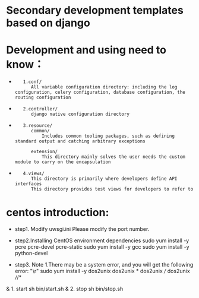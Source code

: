 # Secondary development templates based on django
#    Development and using need to know：
*        1.conf/
            All variable configuration directory: including the log configuration, celery configuration, database configuration, the routing configuration

*        2.controller/
            django native configuration directory

*        3.resource/
            common/
                Includes common tooling packages, such as defining standard output and catching arbitrary exceptions

            extension/
                This directory mainly solves the user needs the custom module to carry on the encapsulation

*        4.views/
            This directory is primarily where developers define API interfaces
            This directory provides test views for developers to refer to


# centos introduction:
*    step1. Modify uwsgi.ini
        Please modify the port number.

*    step2.Installing CentOS environment dependencies
        sudo yum install -y pcre pcre-devel pcre-static
        sudo yum install -y gcc
        sudo yum install -y python-devel


*    step3. Note
        1.There may be a system error, and you will get the following error: "\r"
            sudo yum install -y dos2unix
            dos2unix *
            dos2unix */*
            dos2unix */*/*

&    1. start
        sh bin/start.sh
&    2. stop
        sh bin/stop.sh
